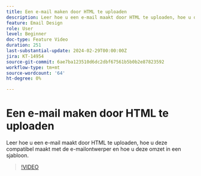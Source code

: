 ```yaml
---
title: Een e-mail maken door HTML te uploaden
description: Leer hoe u een e-mail maakt door HTML te uploaden, hoe u deze compatibel maakt met de e-mailontwerper en hoe u deze omzet in een sjabloon.
feature: Email Design
role: User
level: Beginner
doc-type: Feature Video
duration: 251
last-substantial-update: 2024-02-29T00:00:00Z
jira: KT-14954
source-git-commit: 6ae7ba123510d6dc2dbf67561b5b0b2e87823592
workflow-type: tm+mt
source-wordcount: '64'
ht-degree: 0%

---
```



# Een e-mail maken door HTML te uploaden

Leer hoe u een e-mail maakt door HTML te uploaden, hoe u deze compatibel maakt met de e-mailontwerper en hoe u deze omzet in een sjabloon.

>[!VIDEO](https://video.tv.adobe.com/v/3447038/?learn=on&captions=dut)

